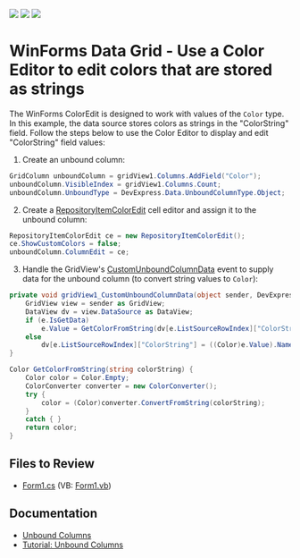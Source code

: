 <!-- default badges list -->
![](https://img.shields.io/endpoint?url=https://codecentral.devexpress.com/api/v1/VersionRange/128624894/13.1.4%2B)
[![](https://img.shields.io/badge/Open_in_DevExpress_Support_Center-FF7200?style=flat-square&logo=DevExpress&logoColor=white)](https://supportcenter.devexpress.com/ticket/details/E3080)
[![](https://img.shields.io/badge/📖_How_to_use_DevExpress_Examples-e9f6fc?style=flat-square)](https://docs.devexpress.com/GeneralInformation/403183)
<!-- default badges end -->

# WinForms Data Grid - Use a Color Editor to edit colors that are stored as strings

The WinForms ColorEdit is designed to work with values of the `Color` type. In this example, the data source stores colors as strings in the "ColorString" field. Follow the steps below to use the Color Editor to display and edit "ColorString" field values:

1. Create an unbound column:

  ```csharp
  GridColumn unboundColumn = gridView1.Columns.AddField("Color");
  unboundColumn.VisibleIndex = gridView1.Columns.Count;
  unboundColumn.UnboundType = DevExpress.Data.UnboundColumnType.Object;
  ```
2. Create a [RepositoryItemColorEdit](https://docs.devexpress.com/WindowsForms/DevExpress.XtraEditors.Repository.RepositoryItemColorEdit) cell editor and assign it to the unbound column:
    
  ```csharp
  RepositoryItemColorEdit ce = new RepositoryItemColorEdit();
  ce.ShowCustomColors = false;
  unboundColumn.ColumnEdit = ce;
  ```
3. Handle the GridView's [CustomUnboundColumnData](https://docs.devexpress.com/WindowsForms/DevExpress.XtraGrid.Views.Base.ColumnView.CustomUnboundColumnData) event to supply data for the unbound column (to convert string values to `Color`):
  
  ```csharp
  private void gridView1_CustomUnboundColumnData(object sender, DevExpress.XtraGrid.Views.Base.CustomColumnDataEventArgs e) {
      GridView view = sender as GridView;
      DataView dv = view.DataSource as DataView;
      if (e.IsGetData)
          e.Value = GetColorFromString(dv[e.ListSourceRowIndex]["ColorString"].ToString());
      else
          dv[e.ListSourceRowIndex]["ColorString"] = ((Color)e.Value).Name;
  }

  Color GetColorFromString(string colorString) {
      Color color = Color.Empty;
      ColorConverter converter = new ColorConverter();
      try { 
          color = (Color)converter.ConvertFromString(colorString); 
      }
      catch { }
      return color;
  }
  ```


## Files to Review

* [Form1.cs](./CS/ColorEditExample/Form1.cs) (VB: [Form1.vb](./VB/ColorEditExample/Form1.vb))


## Documentation

* [Unbound Columns](https://docs.devexpress.com/WindowsForms/1477/controls-and-libraries/data-grid/unbound-columns)
* [Tutorial: Unbound Columns](https://docs.devexpress.com/WindowsForms/114678/controls-and-libraries/data-grid/getting-started/walkthroughs/data-binding-and-working-with-columns/tutorial-unbound-columns)
